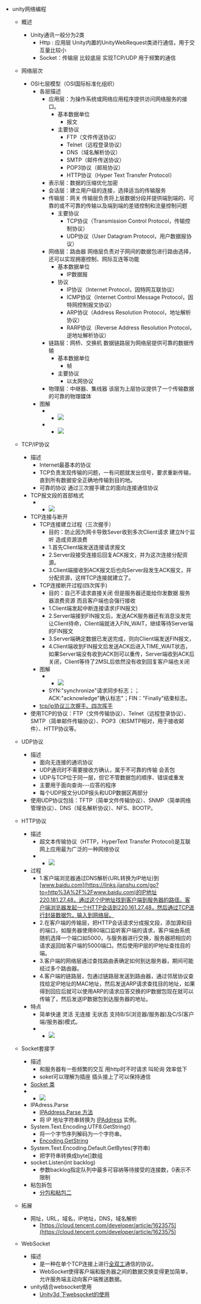 *   unity网络编程
    *   概述
        *   Unity通讯一般分为2类
            *   Http : 应用层 Unity内置的UnityWebRequest类进行通信，用于交互量比较小
            *   Socket：传输层 比较底层 实现TCP/UDP 用于频繁的通信
        
    *   网络层次
        *   OSI七层模型（OSI国际标准化组织）
            *   各层描述
                *   应用层：为操作系统或网络应用程序提供访问网络服务的接口。
                    *   基本数据单位
                        *   报文
                    *   主要协议
                        *   FTP（文件传送协议）
                        *   Telnet（远程登录协议）
                        *   DNS（域名解析协议）
                        *   SMTP（邮件传送协议）
                        *   POP3协议（邮局协议）
                        *   HTTP协议（Hyper Text Transfer Protocol）
                *   表示层：数据的压缩优化加密
                *   会话层：建立用户级的连接，选择适当的传输服务
                *   传输层：网关 传输层负责将上层数据分段并提供端到端的、可靠的或不可靠的传输以及端到端的差错控制和流量控制问题
                    *   主要协议
                        *   TCP协议（Transmission Control Protocol，传输控制协议）
                        *   UDP协议（User Datagram Protocol，用户数据报协议）
                *   网络层：路由器 网络层负责对子网间的数据包进行路由选择，还可以实现拥塞控制、网际互连等功能
                    *   基本数据单位
                        *   IP数据报
                    *   协议
                        *   IP协议（Internet Protocol，因特网互联协议）
                        *   ICMP协议（Internet Control Message Protocol，因特网控制报文协议）
                        *   ARP协议（Address Resolution Protocol，地址解析协议）
                        *   RARP协议（Reverse Address Resolution Protocol，逆地址解析协议）
                *   链路层：网桥、交换机 数据链路层为网络层提供可靠的数据传输
                    *   基本数据单位
                        *   帧
                    *   主要协议
                        *   以太网协议
                *   物理层：中继器、集线器 该层为上层协议提供了一个传输数据的可靠的物理媒体
            *   图解
                *   *   ![](https://api2.mubu.com/v3/document_image/7f257e96-af51-4f93-a131-e112be29e411-11312918.jpg)
                *   *   ![](https://api2.mubu.com/v3/document_image/1f93ba44-831f-45dc-ab02-2cfded992d28-11312918.jpg)
        
    *   TCP/IP协议
        *   描述
            *   Internet最基本的协议
            *   TCP负责发现传输的问题，一有问题就发出信号，要求重新传输，直到所有数据安全正确地传输到目的地。
            *   可靠的协议 通过三次握手建立的面向连接通信协议
        *   TCP报文段的首部格式
            *   *   ![](https://api2.mubu.com/v3/document_image/7d624b1d-4d03-4957-8935-7a512a1df2ef-11312918.jpg)
        *   TCP连接与断开
            *   TCP连接建立过程（三次握手）
                *   目的：防止因为网卡导致Sever收到多次Client请求 建立N个监听 造成资源浪费
                *   1.首先Client端发送连接请求报文
                *   2.Server段接受连接后回复ACK报文，并为这次连接分配资源。
                *   3.Client端接收到ACK报文后也向Server段发生ACK报文，并分配资源，这样TCP连接就建立了。
            *   TCP连接断开过程(四次挥手)
                *   目的：自己不请求直接关闭 但是服务器还能给你发数据 服务器浪费资源 而且客户端也会强行接收
                *   1.Client端发起中断连接请求(FIN报文)
                *   2.Server端接到FIN报文后，发送ACK服务器还有消息没发完让Client待命，Client端就进入FIN\_WAIT，继续等待Server端的FIN报文
                *   3.Server端确定数据已发送完成，则向Client端发送FIN报文，
                *   4.Client端收到FIN报文后发送ACK后进入TIME\_WAIT状态，如果Server端没有收到ACK则可以重传，Server端收到ACK后 关闭，Client等待了2MSL后依然没有收到回复客户端也关闭
            *   图解
                *   *   ![](https://api2.mubu.com/v3/document_image/3523a0c7-eaf3-4ae5-a8b6-f084742e0eee-11312918.jpg)
                *   SYN:"synchronize"请求同步标志；；ACK:"acknowledge"确认标志"；FIN："Finally"结束标志。
            *   [tcp/ip协议三次握手、四次挥手](https://blog.csdn.net/weixin_43303455/article/details/119899706?utm_medium=distribute.pc_feed_v2.none-task-blog-hot-13.pc_personrecdepth_1-utm_source=distribute.pc_feed_v2.none-task-blog-hot-13.pc_personrec)
        *   使用TCP的协议：FTP（文件传输协议）、Telnet（远程登录协议）、SMTP（简单邮件传输协议）、POP3（和SMTP相对，用于接收邮件）、HTTP协议等。
    *   UDP协议
        *   描述
            *   面向无连接的通讯协议
            *   UDP通讯时不需要接收方确认，属于不可靠的传输 会丢包
            *   UDP与TCP位于同一层，但它不管数据包的顺序、错误或重发
            *   主要用于面向查询---应答的程序
            *   每个UDP报文分UDP报头和UDP数据区两部分
        *   使用UDP协议包括：TFTP（简单文件传输协议）、SNMP（简单网络管理协议）、DNS（域名解析协议）、NFS、BOOTP。
    *   HTTP协议
        *   描述
            *   超文本传输协议（HTTP，HyperText Transfer Protocol)是互联网上应用最为广泛的一种网络协议
            *   *   ![](https://api2.mubu.com/v3/document_image/6d753c8c-ad10-444e-a3ca-3f6dc0481bfb-11312918.jpg)
        *   过程
            *   1.客户端浏览器通过DNS解析(URL转换为IP地址)到[www.baidu.com](https://links.jianshu.com/go?to=http%3A%2F%2Fwww.baidu.com)的IP地址220.181.27.48，通过这个IP地址找到客户端到服务器的路径。客户端浏览器发起一个HTTP会话到220.161.27.48，然后通过TCP进行封装数据包，输入到网络层。
            *   2.在客户端的传输层，把HTTP会话请求分成报文段，添加源和目的端口，如服务器使用80端口监听客户端的请求，客户端由系统随机选择一个端口如5000，与服务器进行交换，服务器把相应的请求返回给客户端的5000端口。然后使用IP层的IP地址查找目的端。
            *   3.客户端的网络层通过查找路由表确定如何到达服务器，期间可能经过多个路由器。
            *   4.客户端的链路层，包通过链路层发送到路由器，通过邻居协议查找给定IP地址的MAC地址，然后发送ARP请求查找目的地址，如果得到回应后就可以使用ARP的请求应答交换的IP数据包现在就可以传输了，然后发送IP数据包到达服务器的地址。
        *   特点
            *   简单快速 灵活 无连接 无状态 支持B/S(浏览器/服务器)及C/S(客户端/服务器)模式。
            *   *   ![](https://api2.mubu.com/v3/document_image/17bd6f56-d971-47e7-b0d4-72bcc9a5761f-11312918.jpg)
            
    *   Socket套接字
        *   描述
            *   和服务器有一些频繁的交互 用http时不时请求 叫轮询 效率低下
            *   soket可以理解为插座 插头接上了可以保持通信
        *   [Socket 类](https://docs.microsoft.com/zh-cn/dotnet/api/system.net.sockets.socket?view=net-5.0)
        *   *   ![](https://api2.mubu.com/v3/document_image/d48e2233-6783-43b8-8efc-98da7095ba85-11312918.jpg)
        *   IPAdress.Parse
            *   [IPAddress.Parse 方法](https://docs.microsoft.com/zh-cn/dotnet/api/system.net.ipaddress.parse?view=net-5.0)
            *   将 IP 地址字符串转换为 [IPAddress](https://docs.microsoft.com/zh-cn/dotnet/api/system.net.ipaddress?view=net-5.0) 实例。
        *   System.Text.Encoding.UTF8.GetString()
            *   将一个字节序列解码为一个字符串。
            *   [Encoding.GetString](https://docs.microsoft.com/zh-cn/dotnet/api/system.text.encoding.getstring?view=net-5.0)
        *   System.Text.Encoding.Default.GetBytes(字符串)
            *   把字符串转换成byte\[\]数组
        *   socket.Listen(int backlog)
            *   参数backlog指定队列中最多可容纳等待接受的连接数，0表示不限制
        *   粘包拆包
            *   [分包和粘包二](https://blog.csdn.net/yang854426171/article/details/88764319?utm_medium=distribute.pc_relevant.none-task-blog-baidujs-3)
    *   拓展
        *   网址，URL，域名，IP地址，DNS，域名解析
            *   [https://cloud.tencent.com/developer/article/1623575](https://cloud.tencent.com/developer/article/1623575)
    *   WebSocket
        *   描述
            *   是一种在单个TCP连接上进行[全双工](https://baike.baidu.com/item/%E5%85%A8%E5%8F%8C%E5%B7%A5)通信的协议。
            *   WebSocket使得客户端和服务器之间的数据交换变得更加简单，允许服务端主动向客户端推送数据。
        *   unity结合websocket使用
            *   [Unity3d 下websocket的使用](https://blog.csdn.net/leoleocs/article/details/48824921)